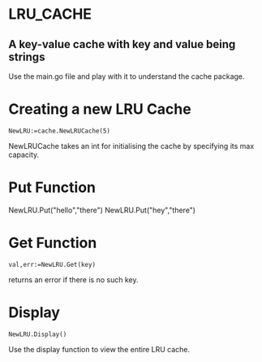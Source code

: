 # LRU_CACHE 

<h2>A key-value cache with key and value being strings</h2>
<p>
Use the main.go file and play with it to understand the cache package.
</p>


<div>
<h1>Creating a new LRU Cache</h1>

	NewLRU:=cache.NewLRUCache(5)

<p>
NewLRUCache takes an int for initialising the cache by specifying its max capacity. 
<p>
</div>


<div>
<h1>Put Function</h1>
	NewLRU.Put("hello","there")
	NewLRU.Put("hey","there")
</div>

<div>
<h1> Get Function</h1>

	val,err:=NewLRU.Get(key)

<p>
returns an error if there is no such key. 
</p>
</div>


<div>

<h1> Display</h1>

	NewLRU.Display()

<p> 
Use the display function to view the entire LRU cache.
</p>
</div>

